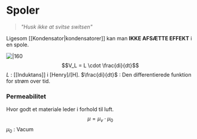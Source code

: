 # Spoler
> *"Husk ikke at svitse switsen"*

Ligesom [[Kondensator|kondensatorer]] kan man **IKKE AFSÆTTE EFFEKT** i en spole.

![|160](https://external-content.duckduckgo.com/iu/?u=https%3A%2F%2Fclipground.com%2Fimages%2Finductor-clipart-11.jpg&f=1&nofb=1&ipt=021d6a90a0352ce1d3f8da09c7f7a575fe42fbbfac1b645471a8829f2a018c63&ipo=images)
$$V_L = L \cdot \frac{di}{dt}$$
$L$ : [[Induktans]] i $[\text{Henry}]$/$[\text{H}]$.
$\frac{di}{dt}$ : Den differentierede funktion for strøm over tid.

### Permeabilitet
Hvor godt et materiale leder i forhold til luft.
$$\mu = \mu_v \cdot \mu_{0}$$
$\mu_0$ : Vacum